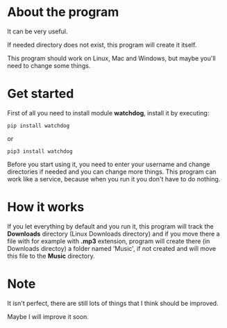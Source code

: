 # About the program
It can be very useful.

If needed directory does not exist, this program will create it itself.

This program should work on Linux, Mac and Windows, but maybe you'll need to change some things.

# Get started
First of all you need to install module **watchdog**, install it by executing:
```
pip install watchdog
```
or
```
pip3 install watchdog
```
Before you start using it, you need to enter your username and change directories if needed and you can change more things.
This program can work like a service, because when you run it you don't have to do nothing.

# How it works
If you let everything by default and you run it, this program will track the **Downloads** directory (Linux Downloads directory) and if you move there a file with for example with **.mp3** extension, program will create there (in Downloads directoy) a folder named 'Music', if not created and will move this file to the **Music** directory.

# Note
It isn't perfect, there are still lots of things that I think should be improved.

Maybe I will improve it soon.
